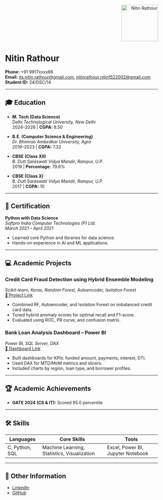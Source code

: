 <p align="right">
  <img src="https://drive.google.com/file/d/1GKNUY-3o9BkEfFGrAi4yRBjjbERuwVcT/view?usp=sharing" alt="Nitin Rathour" width="120" />
</p>

# Nitin Rathour

**Phone:** +91 9917xxxx66  
**Email:** its.nitin.rathour@gmail.com, nitinrathour.nitin1522002@gmail.com  
**Student ID:** 24/DSC/14  

---

## 🎓 Education

- **M. Tech (Data Science)**  
  *Delhi Technological University, New Delhi*  
  2024–2026 | **CGPA:** 8.50

- **B.E. (Computer Science & Engineering)**  
  *Dr. Bhimrao Ambedkar University, Agra*  
  2019–2023 | **CGPA:** 7.32

- **CBSE (Class XII)**  
  *B. Dutt Saraswati Vidya Mandir, Rampur, U.P.*  
  2019 | **Percentage:** 79.6%

- **CBSE (Class X)**  
  *B. Dutt Saraswati Vidya Mandir, Rampur, U.P.*  
  2017 | **CGPA:** 10

---

## 📜 Certification

**Python with Data Science**  
*Softpro India Computer Technologies (P) Ltd.*  
_March 2021 – April 2021_

- Learned core Python and libraries for data science.
- Hands-on experience in AI and ML applications.

---

## 💻 Academic Projects

### Credit Card Fraud Detection using Hybrid Ensemble Modeling  
*Scikit-learn, Keras, Random Forest, Autoencoder, Isolation Forest*  
[🔗 Project Link](https://github.com/its-nitin-rathour/Credit-Card-Fraud-Detection-using-Hybrid-Ensemble-Modeling)

- Combined RF, Autoencoder, and Isolation Forest on imbalanced credit card data.
- Tuned hybrid anomaly scores for optimal recall and F1-score.
- Evaluated using ROC, PR curve, and confusion matrix.

### Bank Loan Analysis Dashboard – Power BI  
*Power BI, SQL Server, DAX*  
[🔗 Dashboard Link](https://github.com/its-nitin-rathour/Bank-Loan-Analysis-Dashboard-Power-Bi)

- Built dashboards for KPIs: funded amount, payments, interest, DTI.
- Used DAX for MTD/MoM metrics and slicers.
- Included charts by region, loan type, and borrower profiles.

---

## 🏆 Academic Achievements

- **GATE 2024 (CS & IT):** Scored 95.0 percentile

---

## 🛠 Skills

| Languages        | Core Skills                                 | Tools                |
|------------------|----------------------------------------------|----------------------|
| C, Python, SQL   | Machine Learning, Statistics, Visualization | Excel, Power BI, Jupyter Notebook |

---

## 🔗 Other Information

- [LinkedIn](https://www.linkedin.com/in/its-nitin-rathour/)
- [GitHub](https://github.com/its-nitin-rathour)

